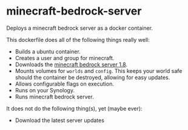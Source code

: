 # minecraft-bedrock-server

Deploys a minecraft bedrock server as a docker container. 

This dockerfile does all of the following things really well:
- Builds a ubuntu container.
- Creates a user and group for minecraft.
- Downloads the [minecraft bedrock server 1.8](https://minecraft.net/en-us/download/server/bedrock/).
- Mounts volumes for `worlds` and `config`. This keeps your world safe should the container be destroyed, allowing for easy updates.
- Allows configurable flags on execution.
- Runs on your Synology.
- Runs minecraft bedrock server.

It does not do the following thing(s), yet (maybe ever):
- Download the latest server updates

